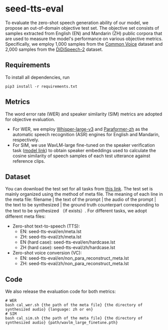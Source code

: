 # seed-tts-eval
To evaluate the zero-shot speech generation ability of our model, we propose an out-of-domain objective test set. The objective set consists of samples extracted from English (EN) and Mandarin (ZH) public corpora that are used to measure the model's performance on various objective metrics. Specifically, we employ 1,000 samples from the [Common Voice](https://commonvoice.mozilla.org/en) dataset and 2,000 samples from the [DiDiSpeech-2](https://arxiv.org/pdf/2010.09275) dataset. 

## Requirements
To install all dependencies, run 
```
pip3 install -r requirements.txt
```

## Metrics
The word error rate (WER) and speaker similarity (SIM) metrics are adopted for objective evaluation. 
* For WER, we employ [Whisper-large-v3](https://huggingface.co/openai/whisper-large-v3) and [Paraformer-zh](https://huggingface.co/funasr/paraformer-zh) as the automatic speech recognition (ASR) engines for English and Mandarin, respectively.
* For SIM, we use WavLM-large fine-tuned on the speaker verification task ([model link](https://drive.google.com/file/d/1-aE1NfzpRCLxA4GUxX9ITI3F9LlbtEGP/view)) to obtain speaker embeddings used to calculate the cosine similarity of speech samples of each test utterance against reference clips.

## Dataset
You can download the test set for all tasks from [this link](https://drive.google.com/file/d/1GlSjVfSHkW3-leKKBlfrjuuTGqQ_xaLP/edit). 
The test set is mainly organized using the method of meta file. The meaning of each line in the meta file: filename | the text of the prompt | the audio of the prompt | the text to be synthesized | the ground truth counterpart corresponding to the text to be synthesized （if exists）. For different tasks, we adopt different meta files:
* Zero-shot text-to-speech (TTS):
  * EN: seed-tts-eval/en/meta.lst
  * ZH: seed-tts-eval/zh/meta.lst
  * EN (hard case): seed-tts-eval/en/hardcase.lst
  * ZH (hard case): seed-tts-eval/zh/hardcase.lst
* Zero-shot voice conversion (VC):
  * EN: seed-tts-eval/en/non_para_reconstruct_meta.lst
  * ZH: seed-tts-eval/zh/non_para_reconstruct_meta.lst

## Code
We also release the evaluation code for both metrics:
```
# WER
bash cal_wer.sh {the path of the meta file} {the directory of synthesized audio} {language: zh or en}
# SIM
bash cal_sim.sh {the path of the meta file} {the directory of synthesized audio} {path/wavlm_large_finetune.pth}
```

